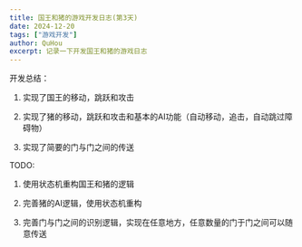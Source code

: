 ```yaml
---
title: 国王和猪的游戏开发日志(第3天)
date: 2024-12-20
tags: ["游戏开发"]
author: QuHou
excerpt: 记录一下开发国王和猪的游戏日志
---
```


开发总结：

  1. 实现了国王的移动，跳跃和攻击

  2. 实现了猪的移动，跳跃和攻击和基本的AI功能（自动移动，追击，自动跳过障碍物）

  3. 实现了简要的门与门之间的传送

TODO:

  1. 使用状态机重构国王和猪的逻辑

  2. 完善猪的AI逻辑，使用状态机重构

  3. 完善门与门之间的识别逻辑，实现在任意地方，任意数量的门于门之间可以随意传送
